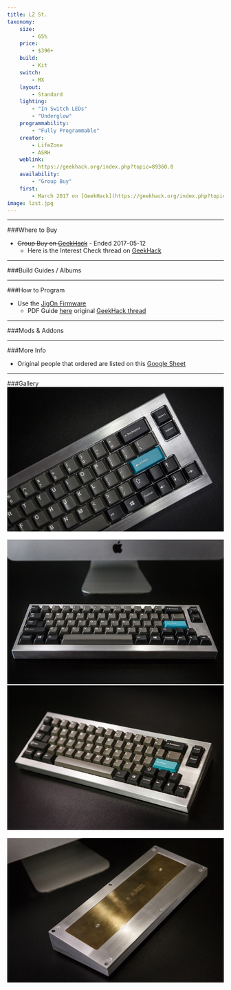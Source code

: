 ```yaml
---
title: LZ St.
taxonomy:
    size:
        - 65%
    price:
        - $396+
    build:
        - Kit
    switch:
        - MX
    layout:
        - Standard
    lighting:
        - "In Switch LEDs"
        - "Underglow"
    programmability:
        - "Fully Programmable"
    creator:
        - LifeZone
        - ASRH
    weblink:
        - https://geekhack.org/index.php?topic=89360.0
    availability:
        - "Group Buy"
    first:
        - March 2017 on [GeekHack](https://geekhack.org/index.php?topic=88607.0)
image: lzst.jpg
---
```


<a name="buy"></a>

---

###Where to Buy
- ~~Group Buy on [GeekHack](https://geekhack.org/index.php?topic=89360.0)~~ - Ended 2017-05-12
    - Here is the Interest Check thread on [GeekHack](https://geekhack.org/index.php?topic=88607.0)
	

<a name="albums"></a>

---

###Build Guides / Albums


<a name="program"></a>

---

###How to Program
- Use the [JigOn Firmware](http://kbdlab.co.kr/index.php?mid=board_sw&document_srl=2702787)
   - PDF Guide [here](Leeku_L3_Software.pdf) original [GeekHack thread](https://geekhack.org/index.php?topic=83950.0)

<a name="mods"></a>

---

###Mods &amp; Addons


<a name="misc"></a>

---

###More Info
- Original people that ordered are listed on this [Google Sheet](https://goo.gl/qdEJhq)

<a name="gallery"></a>

---

###Gallery  
![](01-02.jpg)
![](07-08.jpg)

